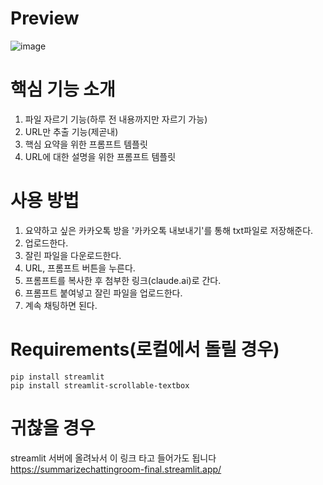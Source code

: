# Preview
![image](https://github.com/jpotw/summarize_chattingroom/assets/105954991/9ed1e9b1-6072-4abc-8186-de108dab3c10)


# 핵심 기능 소개
1. 파일 자르기 기능(하루 전 내용까지만 자르기 가능)
2. URL만 추출 기능(제곧내)
3. 핵심 요약을 위한 프롬프트 템플릿
4. URL에 대한 설명을 위한 프롬프트 템플릿


# 사용 방법
1. 요약하고 싶은 카카오톡 방을 '카카오톡 내보내기'를 통해 txt파일로 저장해준다.
2. 업로드한다.
3. 잘린 파일을 다운로드한다.
4. URL, 프롬프트 버튼을 누른다.
5. 프롬프트를 복사한 후 첨부한 링크(claude.ai)로 간다.
6. 프롬프트 붙여넣고 잘린 파일을 업로드한다.
7. 계속 채팅하면 된다.

# Requirements(로컬에서 돌릴 경우)

```
pip install streamlit
pip install streamlit-scrollable-textbox
```

# 귀찮을 경우
streamlit 서버에 올려놔서 이 링크 타고 들어가도 됩니다
https://summarizechattingroom-final.streamlit.app/
